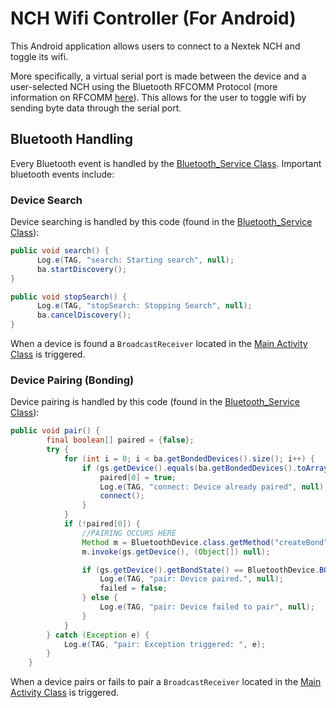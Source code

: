 # NCH Wifi Controller (For Android)

This Android application allows users to connect to a Nextek NCH and toggle its wifi.

More specifically, a virtual serial port is made between the device and a user-selected NCH using the Bluetooth RFCOMM Protocol (more information on RFCOMM [here](https://en.wikipedia.org/wiki/List_of_Bluetooth_protocols#RFCOMM)). This allows for the user to toggle wifi by sending byte data through the serial port.

## Bluetooth Handling

Every Bluetooth event is handled by the [Bluetooth_Service Class](app/src/main/java/com/nextek/nchcontrol/Bluetooth_Service.java). Important bluetooth events include:

### Device Search

Device searching is handled by this code (found in the [Bluetooth_Service Class](app/src/main/java/com/nextek/nchcontrol/Bluetooth_Service.java)): 
```java
public void search() {
      Log.e(TAG, "search: Starting search", null);
      ba.startDiscovery();
}

public void stopSearch() {
      Log.e(TAG, "stopSearch: Stopping Search", null);
      ba.cancelDiscovery();
}
```
When a device is found a ```BroadcastReceiver``` located in the [Main Activity Class](app/src/main/java/com/nextek/nchcontrol/MainActivity.java) is triggered.

### Device Pairing (Bonding)

Device pairing is handled by this code (found in the [Bluetooth_Service Class](app/src/main/java/com/nextek/nchcontrol/Bluetooth_Service.java)): 
```java
public void pair() {
        final boolean[] paired = {false};
        try {
            for (int i = 0; i < ba.getBondedDevices().size(); i++) {
                if (gs.getDevice().equals(ba.getBondedDevices().toArray()[i])) {
                    paired[0] = true;
                    Log.e(TAG, "connect: Device already paired", null);
                    connect();
                }
            }
            if (!paired[0]) {
                //PAIRING OCCURS HERE
                Method m = BluetoothDevice.class.getMethod("createBond", (Class[]) null);
                m.invoke(gs.getDevice(), (Object[]) null);

                if (gs.getDevice().getBondState() == BluetoothDevice.BOND_BONDED) {
                    Log.e(TAG, "pair: Device paired.", null);
                    failed = false;
                } else {
                    Log.e(TAG, "pair: Device failed to pair", null);
                }
            }
        } catch (Exception e) {
            Log.e(TAG, "pair: Exception triggered: ", e);
        }
    }
```
When a device pairs or fails to pair a ```BroadcastReceiver``` located in the [Main Activity Class](app/src/main/java/com/nextek/nchcontrol/MainActivity.java) is triggered.
